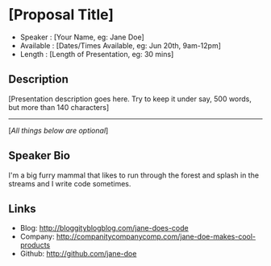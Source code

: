 [Proposal Title]
========================

* Speaker   : [Your Name, eg: Jane Doe] 
* Available : [Dates/Times Available, eg: Jun 20th, 9am-12pm] 
* Length    : [Length of Presentation, eg: 30 mins]

Description
-----------

[Presentation description goes here. Try to keep it under say, 500 words, but more than 140 characters]

---------------
[*All things below are optional*]

Speaker Bio
-----------

I'm a big furry mammal that likes to run through the forest and splash in the streams and I write code sometimes.

Links
-----

* Blog: http://bloggityblogblog.com/jane-does-code
* Company: http://companitycompanycomp.com/jane-doe-makes-cool-products
* Github: http://github.com/jane-doe
